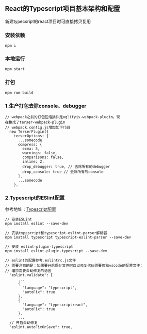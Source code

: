 ## React的Typescript项目基本架构和配置
新建typecsript的react项目时可直接拷贝复用
### 安装依赖
`npm i`
### 本地运行
`npm start`
### 打包
`npm run build`

### 1.生产打包去除console、debugger
```
// webpack之前的打包压缩插件是uglifyjs-webpack-plugin，现
在换成了terser-webpack-plugin
// webpack.config.js增加如下代码
  new TerserPlugin({
    terserOptions: {
      ...somecode
      compress: {
        ecma: 5,
        warnings: false,
        comparisons: false,
        inline: 2,
        drop_debugger: true, // 去除所有的debugger
        drop_console: true // 去除所有的console
      },
      ...somecode
    },
```

### 2.Typescript的ESlint配置
参考地址：[Typescript配置](https://ts.xcatliu.com/engineering/lint)
```
// 安装ESLint
npm install eslint --save-dev  

// 安装typescript和typescript-eslint-parser解析器  
npm install typescript typescript-eslint-parser --save-dev  

// 安装 eslint-plugin-typescript
npm install eslint-plugin-typescript --save-dev

// eslint的配置参考.eslintrc.js文件
// 需要注意的是：如果要开启保存文件时自动修复代码需要修稿vscode的配置文件：
// 增加需要自动修复的语言
  "eslint.validate": [
      ...
      {
        "language": "typescript",
        "autoFix": true
      },
      {
        "language": "typescriptreact",
        "autoFix": true
      },
      ...
  // 开启自动修复
  "eslint.autoFixOnSave": true,
```
